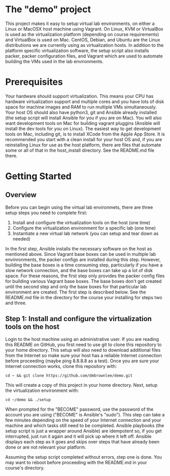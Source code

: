 # The "demo" project
This project makes it easy to setup virtual lab environments, on either a Linux or MacOSX host machine using Vagrant.  On Linux, KVM or VirtualBox is used as the virtualization platform (depending on course requirements) and VirtualBox is used on Mac.  CentOS, Debian, and Ubuntu are the Linux distributions we are currently using as virtualization hosts.  In addition to the platform specific virtualization software, the setup script also installs packer, packer configuration files, and Vagrant which are used to automate building the VMs used in the lab environments.

# Prerequisites
Your hardware should support virtualization. This means your CPU has hardware virtualization support and multiple cores and you have lots of disk space for machine images and RAM to run multiple VMs simultaneously.  Your host OS should also have python3, git and Ansible already installed (the setup script will install Ansible for you if you are on Mac).  You will also want development tools on Mac for building vagrant pluggins (Ansible will install the dev tools for you on Linux).  The easiest way to get development tools on Mac, including git, is to install XCode from the Apple App Store.  It is recommended you start with a clean install for your host OS and, if you are reinstalling Linux for use as the host platform, there are files that automate some or all of that in the host_install directory.  See the README.md file there.

# Getting Started
## Overview
Before you can begin using the virtual lab environmets, there are three setup steps you need to complete first:

1. Install and configure the virtualization tools on the host (one time)
2. Configure the virtualization environment for a specific lab (one time)
3. Instantiate a new virtual lab network (you can setup and tear down as needed)

In the first step, Ansible installs the necessary software on the host as mentioned above. Since Vagrant base boxes can be used in multiple lab envinronments, the packer configs are installed during this step.  However, building the base boxes is a time consuming step, particularly if you have a slow network connection, and the base boxes can take up a lot of disk space. For these reasons, the first step only provides the packer config files for building various Vagrant base boxes.  The base boxes don't get created until the second step and only the base boxes for that particular lab environment are created.  The first step is described below.  See the README.md file in the directory for the course your installing for steps two and three.

## Step 1: Install and configure the virtualization tools on the host
Login to the host machine using an administrative user. If you are reading this README on GitHub, you first need to use git to clone this repository to your home directory. This setup will also need to download additional files from the Internet so make sure your host has a reliable Internet connection before proceeding (maybe ping 8.8.8.8 as a test).  Once you are sure your Internet connection works, clone this repository with:
```
cd ~ && git clone https://github.com/dmbrownlee/demo.git
```
This will create a copy of this project in your home directory.  Next, setup the virtualization environment with:
```
cd ~/demo && ./setup
```
When prompted for the "BECOME" password, use the password of the account you are using ("BECOME" is Ansible's "sudo").  This step can take a few minutes depending on the speed of your Internet connection and your machine and which tasks still need to be completed.  Ansible playbooks (the setup script is just a wrapper around Ansible) are idempotent so, if you get interrupted, just run it again and it will pick up where it left off.  Ansible displays each step as it goes and skips over steps that have already been done or are not relevant your platform.

Assuming the setup script completed without errors, step one is done.  You may want to reboot before proceeding with the README.md in your course's directory.
